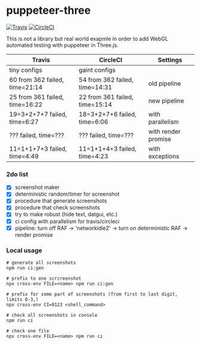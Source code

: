 # puppeteer-three
[![Travis](https://travis-ci.org/munrocket/puppeteer-three.svg?branch=master)](https://travis-ci.org/munrocket/puppeteer-three)
[![CircleCI](https://circleci.com/gh/munrocket/puppeteer-three.svg?style=svg)](https://circleci.com/gh/munrocket/puppeteer-three)

This is not a library but real world exapmle in order to add WebGL automated testing with puppeteer in Three.js.

|           Travis                        |            CircleCI                     |         Settings         |
|-----------------------------------------|-----------------------------------------|--------------------------|
| tiny configs                            | gaint configs                           |                          |
| 60 from 362 failed, time=21:14          | 54 from 362 failed, time=14:31          | old pipeline             |
| 25 from 361 failed, time=16:22          | 22 from 361 failed, time=15:14          | new pipeline             |
| 19=3+2+7+7 failed,  time=6:27           | 18=3+2+7+6 failed,  time=6:06           | with parallelism         |
| ??? failed,  time=???           | ??? failed,  time=???           | with render promise      |
| 11=1+1+7+3 failed,  time=4:49           | 11=1+1+4+3 failed,  time=4:23           | with exceptions          |

### 2do list
- [x] screenshot maker
- [x] deterministic random/timer for screenshot
- [x] procedure that generate screenshots
- [x] procedure that check screenshots
- [x] try to make robust (hide text, datgui, etc.)
- [x] ci config with parallelism for travis/circleci
- [x] pipeline: turn off RAF -> 'networkidle2' -> turn on deterministic RAF -> render promise

### Local usage
```shell
# generate all screenshots
npm run ci:gen

# prefix to one scrcreenshot
npx cross-env FILE=<name> npm run ci:gen

# prefix for some part of screenshots (from first to last digit, limits 0-3,)
npx cross-env CI=0123 <shell_command>

# check all screenshots in console
npm run ci

# check one file
npx cross-env FILE=<name> npm run ci
```